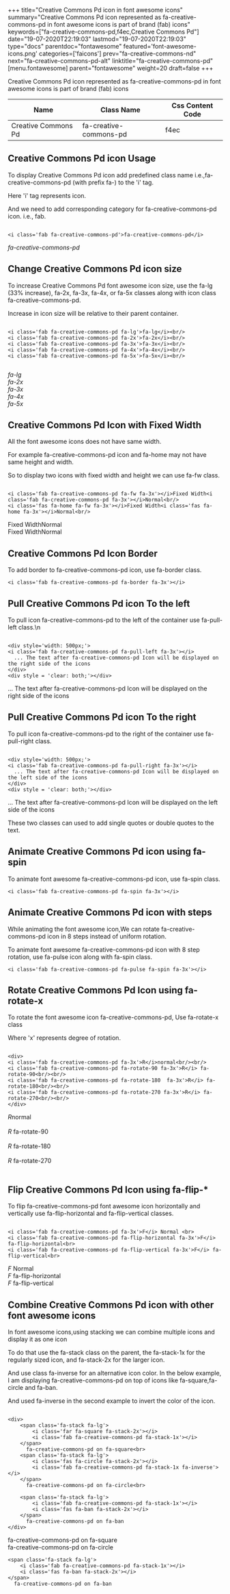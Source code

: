 +++
title="Creative Commons Pd icon in font awesome icons"
summary="Creative Commons Pd icon represented as fa-creative-commons-pd in font awesome icons is part of brand (fab) icons"
keywords=["fa-creative-commons-pd,f4ec,Creative Commons Pd"]
date="19-07-2020T22:19:03"
lastmod="19-07-2020T22:19:03"
type="docs"
parentdoc="fontawesome"
featured='font-awesome-icons.png'
categories=['faicons']
prev="fa-creative-commons-nd"
next="fa-creative-commons-pd-alt"
linktitle="fa-creative-commons-pd"
[menu.fontawesome]
parent="fontawesome"
weight=20
draft=false
+++


Creative Commons Pd icon represented as fa-creative-commons-pd in font awesome icons is part of brand (fab) icons

<div class='table-responsive'><table class='table'><thead><tr><th>Name</th><th>Class Name</th><th>Css Content Code</th></tr></thead><tbody><tr><td>Creative Commons Pd</td><td>fa-creative-commons-pd</td><td>f4ec</td></tr></tbody></table></div>



## Creative Commons Pd icon Usage

To display Creative Commons Pd icon add predefined class name i.e.,fa-creative-commons-pd (with prefix fa-) to the 'i' tag.

Here 'i' tag represents icon.

And we need to add corresponding category for fa-creative-commons-pd icon. i.e., fab.


```

<i class='fab fa-creative-commons-pd'>fa-creative-commons-pd</i>
```

<i class='fab fa-creative-commons-pd'>fa-creative-commons-pd</i>




## Change Creative Commons Pd icon size
To increase Creative Commons Pd font awesome icon size, use the fa-lg (33% increase), fa-2x, fa-3x, fa-4x, or fa-5x classes along with icon class fa-creative-commons-pd.

Increase in icon size will be relative to their parent container. 

```

<i class='fab fa-creative-commons-pd fa-lg'>fa-lg</i><br/>
<i class='fab fa-creative-commons-pd fa-2x'>fa-2x</i><br/>
<i class='fab fa-creative-commons-pd fa-3x'>fa-3x</i><br/>
<i class='fab fa-creative-commons-pd fa-4x'>fa-4x</i><br/>
<i class='fab fa-creative-commons-pd fa-5x'>fa-5x</i><br/>
            
```

<i class='fab fa-creative-commons-pd fa-lg'>fa-lg</i><br/>
<i class='fab fa-creative-commons-pd fa-2x'>fa-2x</i><br/>
<i class='fab fa-creative-commons-pd fa-3x'>fa-3x</i><br/>
<i class='fab fa-creative-commons-pd fa-4x'>fa-4x</i><br/>
<i class='fab fa-creative-commons-pd fa-5x'>fa-5x</i><br/>
            



## Creative Commons Pd Icon with Fixed Width 

All the font awesome icons does not have same width.

For example fa-creative-commons-pd icon and fa-home may not have same height and width.

So to display two icons with fixed width and height we can use fa-fw class.


```

<i class='fab fa-creative-commons-pd fa-fw fa-3x'></i>Fixed Width<i class='fab fa-creative-commons-pd fa-3x'></i>Normal<br/>
<i class='fas fa-home fa-fw fa-3x'></i>Fixed Width<i class='fas fa-home fa-3x'></i>Normal<br/>
```

<i class='fab fa-creative-commons-pd fa-fw fa-3x'></i>Fixed Width<i class='fab fa-creative-commons-pd fa-3x'></i>Normal<br/>
<i class='fas fa-home fa-fw fa-3x'></i>Fixed Width<i class='fas fa-home fa-3x'></i>Normal<br/>



## Creative Commons Pd Icon Border 

To add border to fa-creative-commons-pd icon, use fa-border class.


```
<i class='fab fa-creative-commons-pd fa-border fa-3x'></i>

```
<i class='fab fa-creative-commons-pd fa-border fa-3x'></i>





## Pull Creative Commons Pd icon To the left

To pull icon fa-creative-commons-pd to the left of the container use fa-pull-left class.\n

```

<div style='width: 500px;'>
<i class='fab fa-creative-commons-pd fa-pull-left fa-3x'></i>
  ... The text after fa-creative-commons-pd Icon will be displayed on the right side of the icons
</div>
<div style = 'clear: both;'></div>
```

<div style='width: 500px;'>
<i class='fab fa-creative-commons-pd fa-pull-left fa-3x'></i>
  ... The text after fa-creative-commons-pd Icon will be displayed on the right side of the icons
</div>
<div style = 'clear: both;'></div>




## Pull Creative Commons Pd icon To the right
To pull icon fa-creative-commons-pd to the right of the container use fa-pull-right class.

```

<div style='width: 500px;'>
<i class='fab fa-creative-commons-pd fa-pull-right fa-3x'></i>
  ... The text after fa-creative-commons-pd Icon will be displayed on the left side of the icons
</div>
<div style = 'clear: both;'></div>
```

<div style='width: 500px;'>
<i class='fab fa-creative-commons-pd fa-pull-right fa-3x'></i>
  ... The text after fa-creative-commons-pd Icon will be displayed on the left side of the icons
</div>
<div style = 'clear: both;'></div>

These two classes can used to add single quotes or double quotes to the text.


## Animate Creative Commons Pd icon using fa-spin
To animate font awesome fa-creative-commons-pd icon, use fa-spin class.

```
<i class='fab fa-creative-commons-pd fa-spin fa-3x'></i>
```
<i class='fab fa-creative-commons-pd fa-spin fa-3x'></i>




## Animate Creative Commons Pd icon with steps
While animating the font awesome icon,We can rotate fa-creative-commons-pd icon in 8 steps instead of uniform rotation.

To animate font awesome fa-creative-commons-pd icon with 8 step rotation, use fa-pulse icon along with fa-spin class.


```
<i class='fab fa-creative-commons-pd fa-pulse fa-spin fa-3x'></i>

```
<i class='fab fa-creative-commons-pd fa-pulse fa-spin fa-3x'></i>





## Rotate Creative Commons Pd Icon using fa-rotate-x
To rotate the font awesome icon fa-creative-commons-pd, Use fa-rotate-x class

Where 'x' represents degree of rotation.


```

<div>
<i class='fab fa-creative-commons-pd fa-3x'>R</i>normal<br/><br/>
<i class='fab fa-creative-commons-pd fa-rotate-90 fa-3x'>R</i> fa-rotate-90<br/><br/> 
<i class='fab fa-creative-commons-pd fa-rotate-180  fa-3x'>R</i> fa-rotate-180<br/><br/> 
<i class='fab fa-creative-commons-pd fa-rotate-270 fa-3x'>R</i> fa-rotate-270<br/><br/>
</div>
```

<div>
<i class='fab fa-creative-commons-pd fa-3x'>R</i>normal<br/><br/>
<i class='fab fa-creative-commons-pd fa-rotate-90 fa-3x'>R</i> fa-rotate-90<br/><br/> 
<i class='fab fa-creative-commons-pd fa-rotate-180  fa-3x'>R</i> fa-rotate-180<br/><br/> 
<i class='fab fa-creative-commons-pd fa-rotate-270 fa-3x'>R</i> fa-rotate-270<br/><br/>
</div>




## Flip Creative Commons Pd Icon using fa-flip-*
To flip fa-creative-commons-pd font awesome icon horizontally and vertically use fa-flip-horizontal and fa-flip-vertical classes. 

```

<i class='fab fa-creative-commons-pd fa-3x'>F</i> Normal <br>
<i class='fab fa-creative-commons-pd fa-flip-horizontal fa-3x'>F</i> fa-flip-horizontal<br>
<i class='fab fa-creative-commons-pd fa-flip-vertical fa-3x'>F</i> fa-flip-vertical<br>
```

<i class='fab fa-creative-commons-pd fa-3x'>F</i> Normal <br>
<i class='fab fa-creative-commons-pd fa-flip-horizontal fa-3x'>F</i> fa-flip-horizontal<br>
<i class='fab fa-creative-commons-pd fa-flip-vertical fa-3x'>F</i> fa-flip-vertical<br>




## Combine Creative Commons Pd icon with other font awesome icons
In font awesome icons,using stacking we can combine multiple icons and display it as one icon 

To do that use the fa-stack class on the parent, the fa-stack-1x for the regularly sized icon, and fa-stack-2x for the larger icon.

And use class fa-inverse for an alternative icon color. 
In the below example, I am displaying fa-creative-commons-pd on top of icons like fa-square,fa-circle and fa-ban.

And used fa-inverse in the second example to invert the color of the icon.

```

<div>
    <span class='fa-stack fa-lg'>
        <i class='far fa-square fa-stack-2x'></i>
        <i class='fab fa-creative-commons-pd fa-stack-1x'></i>
    </span>
      fa-creative-commons-pd on fa-square<br>
    <span class='fa-stack fa-lg'>
        <i class='fas fa-circle fa-stack-2x'></i>
        <i class='fab fa-creative-commons-pd fa-stack-1x fa-inverse'></i>
    </span>
      fa-creative-commons-pd on fa-circle<br>

    <span class='fa-stack fa-lg'>
        <i class='fab fa-creative-commons-pd fa-stack-1x'></i>
        <i class='fas fa-ban fa-stack-2x'></i>
    </span>
      fa-creative-commons-pd on fa-ban
</div>
```

<div>
    <span class='fa-stack fa-lg'>
        <i class='far fa-square fa-stack-2x'></i>
        <i class='fab fa-creative-commons-pd fa-stack-1x'></i>
    </span>
      fa-creative-commons-pd on fa-square<br>
    <span class='fa-stack fa-lg'>
        <i class='fas fa-circle fa-stack-2x'></i>
        <i class='fab fa-creative-commons-pd fa-stack-1x fa-inverse'></i>
    </span>
      fa-creative-commons-pd on fa-circle<br>

    <span class='fa-stack fa-lg'>
        <i class='fab fa-creative-commons-pd fa-stack-1x'></i>
        <i class='fas fa-ban fa-stack-2x'></i>
    </span>
      fa-creative-commons-pd on fa-ban
</div>






